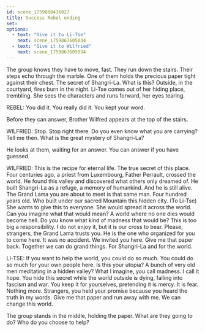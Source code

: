 ```yaml
---
id: scene_1759860436027
title: Success Rebel ending
set:
options:
  - text: "Give it to Li-Tse"
    next: scene_1759867605034
  - text: "Give it to Wilfried"
    next: scene_1759867605034
---
```


The group knows they have to move, fast. They run down the stairs.
Their steps echo through the marble.
One of them holds the precious paper tight against their chest. The secret of Shangri-La. What is this?
Outside, in the courtyard, fires burn in the night.
Li-Tse comes out of her hiding place, trembling.
She sees the characters and runs forward, her eyes tearing.

REBEL: You did it. You really did it. You kept your word.

Before they can answer, Brother Wilfred appears at the top of the stairs.

WILFRIED: Stop. Stop right there. Do you even know what you are carrying?
Tell me then. What is the great mystery of Shangri-La?

He looks at them, waiting for an answer.
You can answer if you have guessed.

WILFRIED: This is the recipe for eternal life. The true secret of this place.
Four centuries ago, a priest from Luxembourg, Father Perrault, crossed the world.
He found this valley and discovered what others only dreamed of.
He built Shangri-La as a refuge, a memory of humankind.
And he is still alive. The Grand Lama you are about to meet is that same man.
Four hundred years old. Who built under our sacred Mountain this hidden city.
(To Li-Tse)
She wants to give this to everyone.
She would spread it across the world.
Can you imagine what that would mean?
A world where no one dies would become hell.
Do you know what kind of madness that would be?
This is too big a responsibility.
I do not enjoy it, but it is our cross to bear.
Please, strangers, the Grand Lama trusts you.
He is the one who organized for you to come here.
It was no accident. We invited you here.
Give me that paper back.
Together we can do grand things. For Shangri-La and for the world.

LI-TSE: If you want to help the world, you could do so much.
You could do so much for your own people here.
Is this your utopia? A bunch of very old men meditating in a hidden valley?
What I imagine, you call madness. I call it hope.
You hide this secret while the world outside is dying, falling into fascism and war.
You keep it for yourselves, pretending it is mercy.
It is fear. Nothing more.
Strangers, you held your promise because you heard the truth in my words.
Give me that paper and run away with me. We can change this world.

The group stands in the middle, holding the paper.
What are they going to do? Who do you choose to help?
